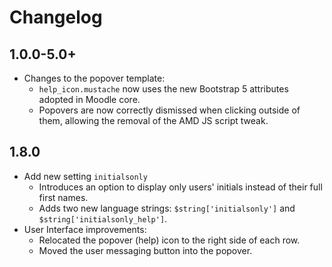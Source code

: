# Changelog

## 1.0.0-5.0+

- Changes to the popover template:
  - `help_icon.mustache` now uses the new Bootstrap 5 attributes adopted in Moodle core.
  - Popovers are now correctly dismissed when clicking outside of them, allowing the removal of the AMD JS script tweak.

## 1.8.0

- Add new setting `initialsonly`
  - Introduces an option to display only users' initials instead of their full first names.
  - Adds two new language strings: `$string['initialsonly']` and `$string['initialsonly_help']`.
- User Interface improvements:
  - Relocated the popover (help) icon to the right side of each row.
  - Moved the user messaging button into the popover.

